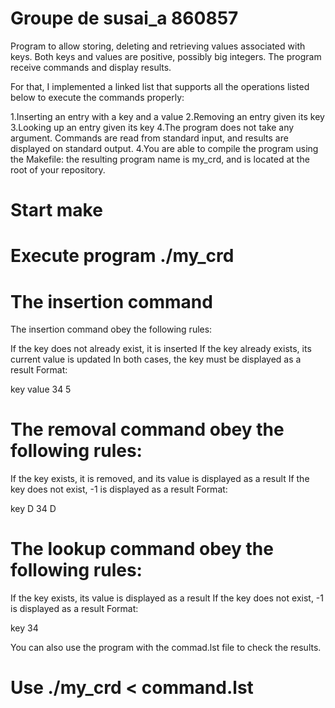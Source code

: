 # Groupe de susai_a 860857

Program to allow storing, deleting and retrieving values associated with keys. Both keys and values are positive, possibly big integers. The program receive commands and display results.

For that, I implemented a linked list that supports all the operations listed below to execute the commands properly:

1.Inserting an entry with a key and a value
2.Removing an entry given its key
3.Looking up an entry given its key
4.The program does not take any argument. Commands are read from standard input, and results are displayed on standard output.
4.You are able to compile the program using the Makefile: the resulting program name is my_crd, and is located at the root of your repository.

# Start make

# Execute program ./my_crd

# The insertion command

The insertion command obey the following rules:

If the key does not already exist, it is inserted
If the key already exists, its current value is updated
In both cases, the key must be displayed as a result
Format:

key value
34 5

# The removal command obey the following rules:

If the key exists, it is removed, and its value is displayed as a result
If the key does not exist, -1 is displayed as a result
Format:

key D
34 D

# The lookup command obey the following rules:

If the key exists, its value is displayed as a result
If the key does not exist, -1 is displayed as a result
Format:

key
34

You can also use the program with the commad.lst file to check the results.

# Use ./my_crd < command.lst
